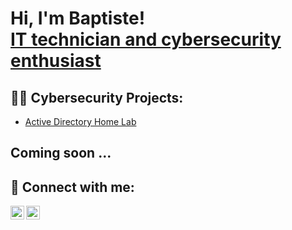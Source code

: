 <h1>Hi, I'm Baptiste! <br/><a href="https://www.linkedin.com/in/baptiste-gastineau-2b8b781b6/">IT technician and cybersecurity enthusiast</a></h1>

<h2>👨‍💻 Cybersecurity Projects:</h2>

 - [Active Directory Home Lab](https://github.com/joshmadakor1/LAB_URL)

<h2>Coming soon ...</h2>

<h2> 🤳 Connect with me:</h2>

[<img align="left" alt="Bagainfosec | Twitter" width="22px" src="https://cdn.jsdelivr.net/npm/simple-icons@v3/icons/twitter.svg" />][twitter]
[<img align="left" alt="Bagainfosec | LinkedIn" width="22px" src="https://cdn.jsdelivr.net/npm/simple-icons@v3/icons/linkedin.svg" />][linkedin]

[twitter]: https://twitter.com/Bagainfosec
[linkedin]: https://www.linkedin.com/in/baptiste-gastineau-2b8b781b6/

<!--
**joshmadakor1/joshmadakor1** is a ✨ _special_ ✨ repository because its `README.md` (this file) appears on your GitHub profile.

Here are some ideas to get you started:

- 🔭 I’m currently working on ...
- 🌱 I’m currently learning ...
- 👯 I’m looking to collaborate on ...
- 🤔 I’m looking for help with ...
- 💬 Ask me about ...
- 📫 How to reach me: ...
- 😄 Pronouns: ...
- ⚡ Fun fact: ...
-->

